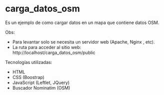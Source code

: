# carga_datos_osm
Es un ejemplo de como cargar datos en un mapa que contiene datos OSM.

Obs:
* Para levantar solo se necesita un servidor web (Apache, Nginx , etc).
* La ruta para acceder al sitio web: http://localhost/carga_datos_osm/public

Tecnologías utilizadas:
* HTML
* CSS (Boostrap)
* JavaScript (Leftlet, JQuery)
* Buscador Nominatim (OSM)
